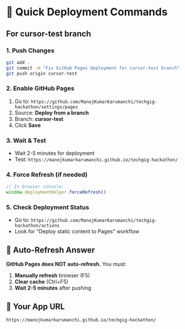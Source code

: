 # 🚀 Quick Deployment Commands

## For cursor-test branch

### 1. Push Changes
```bash
git add .
git commit -m "Fix GitHub Pages deployment for cursor-test branch"
git push origin cursor-test
```

### 2. Enable GitHub Pages
1. Go to: `https://github.com/ManojKumarKarumanchi/techgig-hackathon/settings/pages`
2. Source: **Deploy from a branch**
3. Branch: **cursor-test**
4. Click **Save**

### 3. Wait & Test
- Wait 2-5 minutes for deployment
- Test: `https://manojkumarkarumanchi.github.io/techgig-hackathon/`

### 4. Force Refresh (if needed)
```javascript
// In browser console:
window.deploymentHelper.forceRefresh()
```

### 5. Check Deployment Status
- Go to: `https://github.com/ManojKumarKarumanchi/techgig-hackathon/actions`
- Look for "Deploy static content to Pages" workflow

## 🔄 Auto-Refresh Answer
**GitHub Pages does NOT auto-refresh.** You must:
1. **Manually refresh** browser (F5)
2. **Clear cache** (Ctrl+F5)
3. **Wait 2-5 minutes** after pushing

## 🎯 Your App URL
`https://manojkumarkarumanchi.github.io/techgig-hackathon/` 